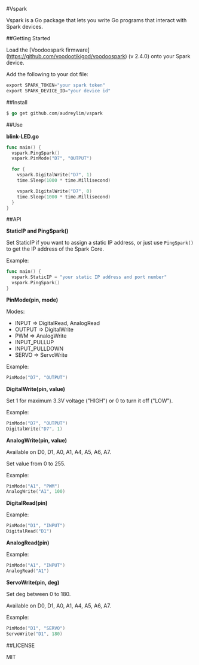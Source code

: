 #Vspark

Vspark is a Go package that lets you write Go programs that interact with Spark devices.

##Getting Started

Load the [Voodoospark firmware] (https://github.com/voodootikigod/voodoospark) (v 2.4.0)  onto your Spark device. 

Add the following to your dot file:

```go
export SPARK_TOKEN="your spark token"
export SPARK_DEVICE_ID="your device id"
```

##Install

```go
$ go get github.com/audreylim/vspark
```

##Use

**blink-LED.go**

```go
func main() {
  vspark.PingSpark()
  vspark.PinMode("D7", "OUTPUT")

  for {
    vspark.DigitalWrite("D7", 1)
    time.Sleep(1000 * time.Millisecond)

    vspark.DigitalWrite("D7", 0)
    time.Sleep(1000 * time.Millisecond)
  }
}
```

##API

**StaticIP and PingSpark()**

Set StaticIP if you want to assign a static IP address, or just use `PingSpark()` to get the IP address of the Spark Core.

Example:
```go 
func main() {
  vspark.StaticIP = "your static IP address and port number"
  vspark.PingSpark()
}
```  

**PinMode(pin, mode)**

Modes:
- INPUT => DigitalRead, AnalogRead
- OUTPUT => DigitalWrite
- PWM => AnalogWrite
- INPUT_PULLUP
- INPUT_PULLDOWN  
- SERVO => ServoWrite

Example: 
```go
PinMode("D7", "OUTPUT")
```

**DigitalWrite(pin, value)**

Set 1 for maximum 3.3V voltage ("HIGH") or 0 to turn it off ("LOW").

Example: 
```go
PinMode("D7", "OUTPUT")
DigitalWrite("D7", 1)
```

**AnalogWrite(pin, value)**

Available on D0, D1, A0, A1, A4, A5, A6, A7.

Set value from 0 to 255.

Example:
```go
PinMode("A1", "PWM")
AnalogWrite("A1", 100)
```

**DigitalRead(pin)**

Example:
```go
PinMode("D1", "INPUT")
DigitalRead("D1")
```

**AnalogRead(pin)**

Example:
```go
PinMode("A1", "INPUT")
AnalogRead("A1")
```

**ServoWrite(pin, deg)**

Set deg between 0 to 180.

Available on D0, D1, A0, A1, A4, A5, A6, A7.

Example:
```go
PinMode("D1", "SERVO")
ServoWrite("D1", 180)
```

##LICENSE

MIT
